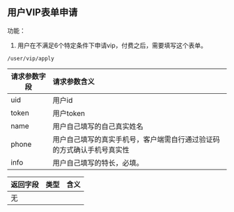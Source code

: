 
## 用户VIP表单申请

功能：

1. 用户在不满足6个特定条件下申请vip，付费之后，需要填写这个表单。




~~~
/user/vip/apply
~~~

| 请求参数字段        | 请求参数含义  |
| -------- |:------|
|uid|用户id|
|token|用户token|
|name|用户自己填写的自己真实姓名|
|phone|用户自己填写的真实手机号，客户端需自行通过验证码的方式确认手机号真实性|
|info|用户自己填写的特长，必填。|



| 返回字段        | 类型 |含义  |
| -------- |:------|:------|
| 无     |  |  |


